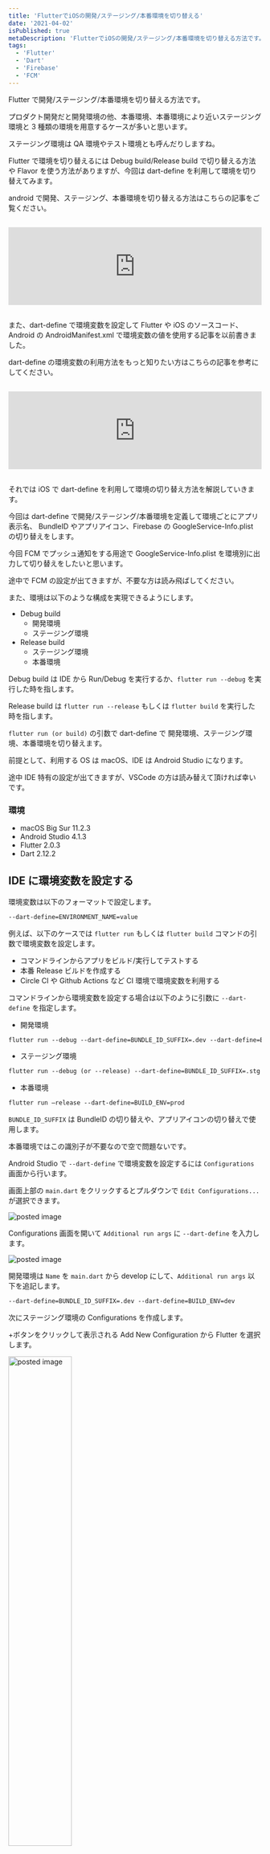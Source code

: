 ```yaml
---
title: 'FlutterでiOSの開発/ステージング/本番環境を切り替える'
date: '2021-04-02'
isPublished: true
metaDescription: 'FlutterでiOSの開発/ステージング/本番環境を切り替える方法です。Flutter で環境を切り替えるには Debug build/Release build で切り替える方法や Flavor を使う方法がありますが、今回は dart-define を利用して環境を切り替えてみます。'
tags:
  - 'Flutter'
  - 'Dart'
  - 'Firebase'
  - 'FCM'
---
```


Flutter で開発/ステージング/本番環境を切り替える方法です。

プロダクト開発だと開発環境の他、本番環境、本番環境により近いステージング環境と 3 種類の環境を用意するケースが多いと思います。

ステージング環境は QA 環境やテスト環境とも呼んだりしますね。

Flutter で環境を切り替えるには Debug build/Release build で切り替える方法や Flavor を使う方法がありますが、今回は dart-define を利用して環境を切り替えてみます。

android で開発、ステージング、本番環境を切り替える方法はこちらの記事をご覧ください。

<iframe class="hatenablogcard" style="width:100%;height:155px;margin:15px 0;max-width:680px;" title="FlutterでAndroidの開発/ステージング/本番環境を切り替える | ZUMA Lab" src="https://hatenablog-parts.com/embed?url=https://zuma-lab.com/posts/flutter-develop-staging-production-android-environment" frameborder="0" scrolling="no"></iframe>

また、dart-define で環境変数を設定して Flutter や iOS のソースコード、Android の AndroidManifest.xml で環境変数の値を使用する記事を以前書きました。

dart-define の環境変数の利用方法をもっと知りたい方はこちらの記事を参考にしてください。

<iframe class="hatenablogcard" style="width:100%;height:155px;margin:15px 0;max-width:680px;" title="Flutterの--dart-defineで環境変数を設定してソースコードやAndroidManifest.xmlで環境変数の値を使用する | ZUMA Lab" src="https://hatenablog-parts.com/embed?url=https://zuma-lab.com/posts/flutter-dart-define-environment" frameborder="0" scrolling="no"></iframe>

それでは iOS で dart-define を利用して環境の切り替え方法を解説していきます。

今回は dart-define で開発/ステージング/本番環境を定義して環境ごとにアプリ表示名、 BundleID やアプリアイコン、Firebase の GoogleService-Info.plist の切り替えをします。

今回 FCM でプッシュ通知をする用途で GoogleService-Info.plist を環境別に出力して切り替えをしたいと思います。

途中で FCM の設定が出てきますが、不要な方は読み飛ばしてください。

また、環境は以下のような構成を実現できるようにします。

- Debug build
  - 開発環境
  - ステージング環境
- Release build
  - ステージング環境
  - 本番環境

Debug build は IDE から Run/Debug を実行するか、`flutter run --debug` を実行した時を指します。

Release build は `flutter run --release` もしくは `flutter build` を実行した時を指します。

`flutter run (or build)` の引数で dart-define で 開発環境、ステージング環境、本番環境を切り替えます。

前提として、利用する OS は macOS、IDE は Android Studio になります。

途中 IDE 特有の設定が出てきますが、VSCode の方は読み替えて頂ければ幸いです。

### 環境

- macOS Big Sur 11.2.3
- Android Studio 4.1.3
- Flutter 2.0.3
- Dart 2.12.2

## IDE に環境変数を設定する

環境変数は以下のフォーマットで設定します。

```txt
--dart-define=ENVIRONMENT_NAME=value
```

例えば、以下のケースでは `flutter run` もしくは `flutter build` コマンドの引数で環境変数を設定します。

- コマンドラインからアプリをビルド/実行してテストする
- 本番 Release ビルドを作成する
- Circle CI や Github Actions など CI 環境で環境変数を利用する

コマンドラインから環境変数を設定する場合は以下のように引数に `--dart-define` を指定します。

- 開発環境

```txt
flutter run --debug --dart-define=BUNDLE_ID_SUFFIX=.dev --dart-define=BUILD_ENV=dev
```

- ステージング環境

```txt
flutter run --debug (or --release) --dart-define=BUNDLE_ID_SUFFIX=.stg --dart-define=BUILD_ENV=stg
```

- 本番環境

```txt
flutter run –release --dart-define=BUILD_ENV=prod
```

`BUNDLE_ID_SUFFIX` は BundleID の切り替えや、アプリアイコンの切り替えで使用します。

本番環境ではこの識別子が不要なので空で問題ないです。

Android Studio で `--dart-define` で環境変数を設定するには `Configurations` 画面から行います。

画面上部の `main.dart` をクリックするとプルダウンで `Edit Configurations...` が選択できます。

<img src='/images/posts/2021-03-29-1.png' class='img' alt='posted image' />

Configurations 画面を開いて `Additional run args` に `--dart-define` を入力します。

<img src='/images/posts/2021-03-30-6.png' class='img' alt='posted image' />

開発環境は `Name` を `main.dart` から develop にして、`Additional run args` 以下を追記します。

```txt
--dart-define=BUNDLE_ID_SUFFIX=.dev --dart-define=BUILD_ENV=dev
```

次にステージング環境の Configurations を作成します。

+ボタンをクリックして表示される Add New Configuration から Flutter を選択します。

<img src='/images/posts/2021-03-30-7.png' class='img' alt='posted image' style='width: 50%' />

ステージング環境は `Name` を staging にして、`Additional run args` 以下を追記します。

```txt
--dart-define=BUNDLE_ID_SUFFIX=.stg --dart-define=BUILD_ENV=stg
```

Dart entrypoint は `lib/main.dart` を選択します。

<img src='/images/posts/2021-03-30-8.png' class='img' alt='posted image' />

本来、本番環境は IDE での debug build はせず、`flutter run --release --dart-define=...` のようにコマンドラインから release build します。

今回は検証用のプロジェクトのため、Configurations を追加します。

本番環境は `Name` を production にして、`Additional run args` 以下を追記します。

```txt
--dart-define=BUILD_ENV=prod
```

Dart entrypoint は `lib/main.dart` を選択します。

設定後の Android Studio は以下のように Configurations が選択できるようになります。

<img src='/images/posts/2021-03-30-9.png' class='img' alt='posted image' />

VSCode でも環境変数の設定が可能です。

詳しくは [こちら](https://qiita.com/mr-hisa-child/items/a7efc63044fa52bf3db6) を参照ください。

## Firebase プロジェクトを作成する

ここからは FCM を利用した開発・ステージング・本番環境別のプッシュ通知を実現する為の手順です。

今回は Firebase の GoogleService-Info.plist を環境別に取得します。

ここでは Firebase プロジェクトが既に作成してあると仮定します。

Firebase のプロジェクトの作成方法は以前の記事を参照ください。

また事前準備として Apple Developer Console でアプリの Identifier を作成する必要があります。

こちらも以前の記事を参照ください。

<iframe class="hatenablogcard" style="width:100%;height:155px;margin:15px 0;max-width:680px;" title="Flutter初心者がFCMを使ってプッシュ通知を受け取る〜設定編〜(2021/3/22版) | ZUMA Lab" src="https://hatenablog-parts.com/embed?url=https://zuma-lab.com/posts/flutter-fcm-push-notify-settings" frameborder="0" scrolling="no"></iframe>

## 本番環境の GoogleService-Info.plist を取得する

まず [Firebase Console](https://console.firebase.google.com/u/0/?hl=ja) を開き Firebase プロジェクトに移動します。

以下のアプリを追加ボタンをクリックして iOS を選択します。

<img src='/images/posts/2021-03-30-1.png' class='img' alt='posted image'/>

iOS バンドル ID を入力します。今回サンプルなので `com.example.flutter-fcm-push-notify` としました。

こちらは本番環境のバンドル ID となります。

`アプリを登録` ボタンをクリックします。

<img src='/images/posts/2021-03-22-11.png' class='img' alt='posted image' style='width: 50%'/>

次にプッシュ通知をする際に必須の設定である `GoogleService-Info.plist` を DL します。

後は何もせず 次へ 押してコンソールへ戻ります。

## 開発・ステージング環境の GoogleService-Info.plist を取得する

次に同じ要領で、開発環境、ステージング環境用のアプリを登録します。

iOS バンドル ID はそれぞれ以下を入力します。

- 開発環境
  - com.example.flutter-fcm-push-notify.dev
- ステージング環境
  - com.example.flutter-fcm-push-notify.stg

<img src='/images/posts/2021-03-30-2.png' class='img' alt='posted image'/>

各環境それぞれプッシュ通知をする際に必須の設定である `GoogleService-Info.plist` を DL します。

## Apple Developer Console で APNs Key を作成する

Apple Developer Console の [Certificates, Identifiers & Profiles](https://developer.apple.com/account/resources/certificates/list) にアクセスします。

左メニュー Keys から Key 一覧画面を開きます。

`+` ボタンをクリックして Key 作成画面を開きます。

<img src='/images/posts/2021-03-22-15.png' class='img' alt='posted image'/>

Key Name に作成する Key 名を入力します。

また Apple Push Notifications service(APNs) の ENABLE にチェックをします。

Continue ボタンをクリックして次の画面に進みます。

<img src='/images/posts/2021-03-22-16.png' class='img' alt='posted image'/>

Register ボタンをクリックします。

<img src='/images/posts/2021-03-22-17.png' class='img' alt='posted image'/>

Download Your Key 画面で Key を DL します。

<img src='/images/posts/2021-03-22-18.png' class='img' alt='posted image'/>

```txt
After downloading your key, it cannot be re-downloaded as the server copy is removed. If you are not prepared to download your key at this time, click Done and download it at a later time. Be sure to save a backup of your key in a secure place.
```

> キーをダウンロードした後、サーバーコピーが削除されているため、キーを再ダウンロードすることはできません。現時点でキーをダウンロードする準備ができていない場合は、[完了]をクリックして、後でダウンロードしてください。キーのバックアップは必ず安全な場所に保存してください。

こちらの警告が表示されている通り、一度 DL すると再取得できないので Key のバックアップを必ずとりましょう。

DL した Key は `AuthKey_XXXXXXXX.p8` のようなファイル名です。

## APNs 認証キーをアップロード

FirebaseConsole > プロジェクトの設定 > CloudMessaging タブをクリックします。

<img src='/images/posts/2021-03-22-34.png' class='img' alt='posted image'/>

iOS アプリの設定で APNs 認証キーのアップロードをクリックします。

<img src='/images/posts/2021-03-22-35.png' class='img' alt='posted image'/>

APNs 認証キーには、先程ダウンロードしておいた p8 のキーファイルをドラッグ&ドロップします。

キー ID は、Apple Developer Console の Keys より Key を選択すると確認できます。

チーム ID は Apple Developer Member Center メンバーシップより確認できます。

入力したらアップロードボタンをクリックします。

<img src='/images/posts/2021-03-22-36.png' class='img' alt='posted image' style='width: 50%'/>

もしも、「このアプリにチーム ID が保存されていません」というエラーが表示された場合は Key を削除後もう一度設定し直します。

このエラーが表示された後、チーム ID がプロジェクト全体設定に反映される為、再度アップロードダイアログを開くとちゃんとチーム ID が設定されています。

<img src='/images/posts/2021-03-22-37.png' class='img' alt='posted image' style='width: 50%'/>

後は以下の開発・ステージング環境のアプリにも同様に 認証キーファイルをアップロードします。

- 開発環境
  - com.example.flutter-fcm-push-notify.dev
- ステージング環境
  - com.example.flutter-fcm-push-notify.stg

<img src='/images/posts/2021-03-30-12.png' class='img' alt='posted image'/>

筆者は本番環境のみ認証キーを設定して、後の環境は認証キーを設定し忘れていた為、いつまでも本番環境以外にプッシュ通知が送信されずにハマりました。

## Provisioning Profile を取得する

開発環境/ステージング環境/本番環境別に Provisioning Profile を取得します。

こちらは以前の記事で取得方法を解説していますので記事を参照ください。

<iframe class="hatenablogcard" style="width:100%;height:155px;margin:15px 0;max-width:680px;" title="Flutter初心者がFCMを使ってプッシュ通知を受け取る〜設定編〜(2021/3/22版) | ZUMA Lab" src="https://hatenablog-parts.com/embed?url=https://zuma-lab.com/posts/flutter-fcm-push-notify-settings" frameborder="0" scrolling="no"></iframe>

取得した Profile は DL して Xcode に登録しておきます。

## GoogleService-Info.plist を Xcode にコピーする

各環境で DL した GoogleService-Info.plist はそれぞれ以下ファイル名にリネームします。

- 開発環境
  - GoogleService-Info.dev.plist
- ステージング環境
  - GoogleService-Info.stg.plist
- 本番環境
  - GoogleService-Info.prod.plist

まず Xcode を開きます。

プロジェクトのルートで以下コマンドを実行してください。

```txt
open ios/Runner.xcworkspace
```

事前に Xcode で `Runner/Configurations` フォルダーを作成します。

Xcode の Configurations フォルダーにドラッグ&ドロップでリネームした三種の GoogleService-Info.plist をコピーします。

コピーの際は Destination の Copy items if needed にチェックを入れます。

<img src='/images/posts/2021-03-30-3.png' class='img' alt='posted image'/>

コピー後の Xcode の状態はこのようになります。

<img src='/images/posts/2021-03-30-4.png' class='img' alt='posted image' style='width: 50%'/>

## 環境変数に応じて GoogleService-Info.plist を書き換えるスクリプトを記述する

次に Xcode の TARGETS Runner > Build Phases を開きます。

左上の+ボタンをクリックして New Run Script Phase を選択します。

<img src='/images/posts/2021-03-30-5.png' class='img' alt='posted image'/>

Run Script が追加されるので、Shell に以下スクリプトを追記します。

```sh
echo "run start"
if [ "${BUILD_ENV}" = "dev" ]; then
cp "${PROJECT_DIR}/${PROJECT_NAME}/Configurations/GoogleService-Info.dev.plist" "${BUILT_PRODUCTS_DIR}/${PRODUCT_NAME}.app/GoogleService-Info.plist"
echo "Debug GoogleService-Info copied."
elif [ "${BUILD_ENV}" = "stg" ]; then
cp "${PROJECT_DIR}/${PROJECT_NAME}/Configurations/GoogleService-Info.stg.plist" "${BUILT_PRODUCTS_DIR}/${PRODUCT_NAME}.app/GoogleService-Info.plist"
echo "Staging GoogleService-Info copied."
elif [ "${BUILD_ENV}" = "prod" ]; then
cp "${PROJECT_DIR}/${PROJECT_NAME}/Configurations/GoogleService-Info.prod.plist" "${BUILT_PRODUCTS_DIR}/${PRODUCT_NAME}.app/GoogleService-Info.plist"
echo "Production GoogleService-Info copied."
fi
echo "run end"
```

これで build 時に環境変数に応じて GoogleService-Info.plist を書き換えることができるようになりました。

次に実際の環境変数を `--dart-define` から取得して Xcode に設定する作業をします。

## iOS ビルド時に環境設定ファイルを出力する

iOS ビルド時に `--dart-define` の環境変数の値を書き出した環境設定ファイルを出力するスクリプトを実行します。

<img src='/images/posts/2021-03-29-2.png' class='img' alt='posted image' />

Xcode を開いたら Runner > Edit Scheme... をクリックします。

<img src='/images/posts/2021-03-29-3.png' class='img' alt='posted image' />

Build > Pre-actions をクリックします。

ウィンドウ左下の+ボタンをクリックしてプルダウンの中から New Run Script Action を選択します。

<img src='/images/posts/2021-03-29-4.png' class='img' alt='posted image' />

まず Provide build settings from のプルダウンから Runner を選択します。

次に以下のスクリプトを追記します。

```sh
function urldecode() {
    : "${*//+/ }";
    echo "${_//%/\\x}";
}

rm -rf ${SRCROOT}/Flutter/EnvironmentVariables.xcconfig

IFS=',' read -r -a define_items <<< "$DART_DEFINES"


for index in "${!define_items[@]}"
do
    define_items[$index]=$(urldecode "${define_items[$index]}");
done

printf "%s\n" "${define_items[@]}" | grep -e '^BUNDLE_ID_SUFFIX' -e '^BUILD_ENV' > ${SRCROOT}/Flutter/EnvironmentVariables.xcconfig
```

これは iOS の build 時に `--dart-define` 環境変数を取得し、環境設定ファイルである `ios/Flutter/EnvironmentVariables.xcconfig` を自動生成するスクリプトです。

Flutter2.2 からは `--dart-define` の値が Base64 で encode されるようになりました。

Flutter2.2 以降の方は以下を利用してください。

```sh
function entry_decode() { echo "${*}" | base64 --decode; }

rm -rf ${SRCROOT}/Flutter/EnvironmentVariables.xcconfig

IFS=',' read -r -a define_items <<< "$DART_DEFINES"


for index in "${!define_items[@]}"
do
    define_items[$index]=$(entry_decode "${define_items[$index]}");
done

printf "%s\n" "${define_items[@]}" | grep -e '^BUNDLE_ID_SUFFIX' -e '^BUILD_ENV' > ${SRCROOT}/Flutter/EnvironmentVariables.xcconfig
```

スクリプトを記述したらウィンドウを閉じて Android Studio から開発環境(develop)でビルドしてみましょう。

Android Studio には各環境に応じて以下の `--dart-define` を定義しましたね。

- 開発環境(develop)

```txt
--dart-define=BUNDLE_ID_SUFFIX=.dev --dart-define=BUILD_ENV=dev
```

- ステージング環境(staging)

```txt
--dart-define=BUNDLE_ID_SUFFIX=.stg --dart-define=BUILD_ENV=stg
```

- 本番環境(production)

```txt
--dart-define=BUILD_ENV=prod
```

`ios/Flutter` ディレクトリを Finder で開いてみると `EnvironmentVariables.xcconfig` というファイルが生成されています。

中身を確認してみると以下環境変数が記述されています。

```txt
BUNDLE_ID_SUFFIX=.dev
BUILD_ENV=dev
flutter.inspector.structuredErrors=true
```

注意点として、`flutter clean` などをしてプロジェクトを clean した直後や `EnvironmentVariables.xcconfig` が無い状態で実行した場合など環境変数が xcconfig ファイル内に出力されていない場合があります。

その場合は IDE からではなく以下のコマンドラインから 何度か build してみて、 `ios/Flutter/EnvironmentVariables.xcconfig` に環境変数が出力されているか確認してください。

```txt
flutter build ios --debug --dart-define=BUNDLE_ID_SUFFIX=.dev --dart-define=BUILD_ENV=dev
```

## 生成した環境設定ファイルを Xcode で利用できるようにする

`ios/Flutter` ディレクトリにある `Debug.xcconfig` を開きます。

以下 1 行を追記します。

```
#include "EnvironmentVariables.xcconfig"
```

また、同じく `ios/Flutter` ディレクトリにある `Release.xcconfig` を開いて同様 1 行追記します。

追記後のファイルは以下のようになります。

- `ios/Flutter/Debug.xcconfig`

```
#include? "Pods/Target Support Files/Pods-Runner/Pods-Runner.debug.xcconfig"
#include "Generated.xcconfig"
#include "EnvironmentVariables.xcconfig"
```

- `ios/Flutter/Release.xcconfig`

```
#include? "Pods/Target Support Files/Pods-Runner/Pods-Runner.release.xcconfig"
#include "Generated.xcconfig"
#include "EnvironmentVariables.xcconfig"
```

これで `#include` で EnvironmentVariables.xcconfig を読み込んで Xcode から環境変数が利用できるようになりました。

## .gitignore に EnvironmentVariables.xcconfig を追記する

`ios/.gitignore` ファイルを開いて以下の１行を追記します。

```txt
Flutter/EnvironmentVariables.xcconfig
```

EnvironmentVariables.xcconfig を git に上げると人により環境変数が違う場合がある為チーム開発に支障がでます。

また、プロジェクトによっては API Key など秘匿情報が含まれる可能性があるので ignore しておきます。

## 環境変数に応じて開発/ステージング/本番の Bundle Id を変更する

Xcode の TARGETS Runner > Build Settings を開きます。

右上の検索から `Product Bundle Identifier` を入力して Product Bundle Identifier を表示します。

<img src='/images/posts/2021-03-30-10.png' class='img' alt='posted image'/>

Runner で現在設定されている Bundle Identifier の末尾に `$(BUNDLE_ID_SUFFIX)` を追記します。

今回は `com.example.flutter-fcm-push-notify$(BUNDLE_ID_SUFFIX)` と入力しました。

<img src='/images/posts/2021-03-30-11.png' class='img' alt='posted image'/>

Debug/Profile/Release それぞれ `$(BUNDLE_ID_SUFFIX)` を追記します。

`$(BUNDLE_ID_SUFFIX)` には環境変数である `--dart-define=BUNDLE_ID_SUFFIX=XX` の値が代入されいます。

環境変数により BundleID を分けることにより、Firebase のアプリ設定で設定した各環境の BundleID と合わせることができます。

Firebase のアプリを追加した時に以下 BundleID を設定しましたね。

- 開発環境
  - com.example.flutter-fcm-push-notify.dev
- ステージング環境
  - com.example.flutter-fcm-push-notify.stg
- 本番環境
  - com.example.flutter-fcm-push-notify

## 環境変数に応じてアプリ表示名を変更する

環境変数に応じて iPhone に表示するアプリ名を変更します。

Xcode の TARGETS Runner > Info を開きます。

Bundle name の Value にデフォルトで Flutter のプロジェクト名がアプリ表示名としてセットされています。

アプリ表示名の末尾に `$(BUNDLE_ID_SUFFIX)` を追記します。

<img src='/images/posts/2021-03-30-18.png' class='img' alt='posted image'/>

例えば `App$(BUNDLE_ID_SUFFIX)` と設定すると、開発環境では `App.dev` とアプリ名に表示されます。

## 環境変数に応じてアプリアイコンを変更する

Xcode の Runner/Assets.xcassets ファイルを開きます。

右クリックのコンテキストメニュー > iOS > iOS App Icon で AppIcon を追加します。

<img src='/images/posts/2021-03-30-14.png' class='img' alt='posted image'/>

それぞれ環境別に色違いの Icon を用意して登録します。

その際の AppIcon は以下命名をします。

- 開発環境
  - AppIcon.dev
- ステージング環境
  - AppIcon.stg
- 本番環境
  - AppIcon

<img src='/images/posts/2021-03-30-13.png' class='img' alt='posted image' style='width: 50%'/>

次に環境変数に応じて AppIcon を出し分ける設定をします。

TARGETS Runner > Build Settings を開きます。

画面右上の検索から `Asset Catalog App Icon` と入力します。

Debug/Profile/Release それぞれ AppIcon の末尾に `$(BUNDLE_ID_SUFFIX)` を付けて `AppIcon$(BUNDLE_ID_SUFFIX)` とします。

<img src='/images/posts/2021-03-30-15.png' class='img' alt='posted image'/>

これで BundleID 同様環境変数に応じて AppIcon の出し分けができます。

## 環境変数に応じて API の向き先を変更する

プロダクトの開発・ステージング・本番環境別に API のエンドポイントが別れてるユースケースです。

環境変数に応じて API の向き先を変更するには Dart ソースコード内で `String.fromEnvironment` メソッドを利用して環境変数を取得して出し分けを行います。

ちなみに bool の値は `bool.fromEnvironment` で取得します。

bool 値は以下のように設定できます。

```txt
--dart-define=BOOL_VALUE=true
```

取得フォーマットはこちらです。

```dart
String.fromEnvironment('STRING_VALUE');
bool.fromEnvironment('BOOL_VALUE');
```

環境変数を複数の箇所から利用する場合を想定して以下のように纏めて宣言しておくと使いやすいです。

```dart
class EnvironmentVariables {
  static const environment = String.fromEnvironment('BUILD_ENV');
  static const isDebugging = bool.fromEnvironment('IS_DEBUGGING');
}
```

環境変数は以下の `BUILD_ENV` の値を利用します。

```txt
--dart-define=BUILD_ENV=XXX
```

`BUILD_ENV` は GoogleService-Info.plist の出し分けでも利用しました。

プログラムからはこんな感じで呼び出せます。

```dart
class EnvironmentVariables {
  static const environment = String.fromEnvironment('BUILD_ENV');
}

class Environment {
  static const development = 'dev';
  static const staging = 'stg';
  static const production = 'prod';
}

class ApiEndPoint {
  static const development = 'http://localhost:8080/endpoint';
  static const staging = 'https://api-stg.sample.com/endpoint';
  static const production = 'https://api.sample.com/endpoint';
}

void main() {
  const apiEndpoint =
      (EnvironmentVariables.environment == Environment.development)
          ? ApiEndPoint.development
          : ((EnvironmentVariables.environment == Environment.staging)
              ? ApiEndPoint.staging
              : ApiEndPoint.production);

  print('ApiEndPoint: $apiEndpoint');
                 :
                 :
                 :
}
```

もしくはエンドポイント自体を隠蔽する為に dart-define で定義する方法もあります。

```txt
--dart-define=API_URL=http://localhost:8080/endpoint
```

```dart
class EnvironmentVariables {
  static const apiUrl = String.fromEnvironment('API_URL');
}
```

Http パッケージで通信する例です。

```dart
http.get(EnvironmentVariables.apiUrl);
```

## 動作確認

それでは動作確認を行います。

Debug Build で開発環境を実行するには IDE から develop を選択して Run or Debug するか以下のコマンドを実行します。

```txt
flutter run --debug --dart-define=BUNDLE_ID_SUFFIX=.dev --dart-define=BUILD_ENV=dev
```

`flutter clean` などをしてプロジェクトを clean した直後や `EnvironmentVariables.xcconfig` が無い状態で実行した場合など環境変数が xcconfig ファイル内に出力されていない場合があります。

その場合、環境変数が反映されないので IDE からではなくコマンドラインから実行してみたり何度か run してみて、 `ios/Flutter/EnvironmentVariables.xcconfig` に環境変数が出力されているか確認してください。

次に Debug Build でステージング環境を実行するには IDE から staging を選択して Run or Debug するか以下コマンドを実行します。

```txt
flutter run --debug --dart-define=BUNDLE_ID_SUFFIX=.stg --dart-define=BUILD_ENV=stg
```

Release Build でステージング環境を実行するには以下コマンドを実行します。

```txt
flutter run --release --dart-define=BUNDLE_ID_SUFFIX=.stg --dart-define=BUILD_ENV=stg
```

Release Build で本番環境を実行するには以下コマンドを実行します。

```txt
flutter run --release --dart-define=BUILD_ENV=prod
```

それぞれ実行すると以下のように環境別でアプリ名が設定され、アプリアイコンが色分けして表示されます。

<img src='/images/posts/2021-03-30-16.png' class='img' alt='posted image' style='width: 50%'/>

注意点として、筆者の環境では Debug build で開発環境とステージング環境など複数環境を同時に iPhone にデプロイすることができませんでした。

複数環境を一つの端末にデプロイしたい場合は開発環境を Debug Build でデプロイして、ステージング環境、本番環境はコマンドラインから Release Build する必要がありました。

Debug build で開発環境、ステージング環境をテストする際は片方のアプリ削除しておく必要があったのでメモまでに残しておきます。

最後に、環境変数に応じて BundleID を環境ごとに出し分けてるので、環境別でプッシュ通知も問題なく受信できました。

スクリーンショットはステージング環境でプッシュ通知を受信した例です。

<img src='/images/posts/2021-03-30-17.png' class='img' alt='posted image' style='width: 50%'/>

## おわりに

筆者は Flutter 初心者ですがなんとか開発、ステージング、本番環境の切り替えを行うことができました。

もっといい方法があるよ、という方はぜひ [Twitter](https://twitter.com/zuma_lab) で DM していただくか [Contact](/contact) で連絡頂けると嬉しいです。

最後に 再掲ですが android で開発、ステージング、本番環境を切り替える方法がまだの方はこちらの記事をご覧ください。

<iframe class="hatenablogcard" style="width:100%;height:155px;margin:15px 0;max-width:680px;" title="FlutterでAndroidの開発/ステージング/本番環境を切り替える | ZUMA Lab" src="https://hatenablog-parts.com/embed?url=https://zuma-lab.com/posts/flutter-develop-staging-production-android-environment" frameborder="0" scrolling="no"></iframe>
